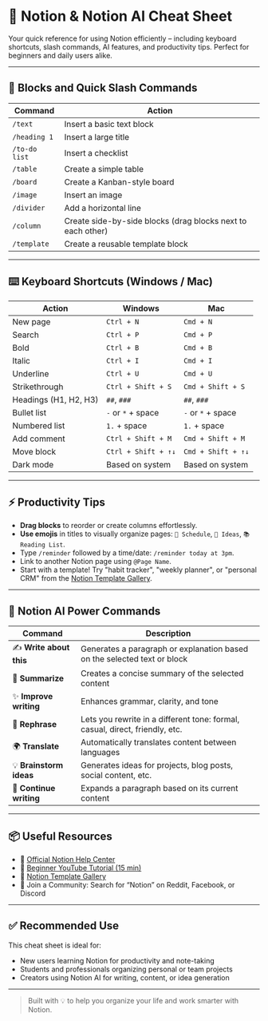 # 📘 Notion & Notion AI Cheat Sheet

Your quick reference for using Notion efficiently – including keyboard shortcuts, slash commands, AI features, and productivity tips. Perfect for beginners and daily users alike.

---

## 🔹 Blocks and Quick Slash Commands

| Command | Action |
|---------|--------|
| `/text` | Insert a basic text block |
| `/heading 1` | Insert a large title |
| `/to-do list` | Insert a checklist |
| `/table` | Create a simple table |
| `/board` | Create a Kanban-style board |
| `/image` | Insert an image |
| `/divider` | Add a horizontal line |
| `/column` | Create side-by-side blocks (drag blocks next to each other) |
| `/template` | Create a reusable template block |

---

## ⌨️ Keyboard Shortcuts (Windows / Mac)

| Action | Windows | Mac |
|--------|---------|-----|
| New page | `Ctrl + N` | `Cmd + N` |
| Search | `Ctrl + P` | `Cmd + P` |
| Bold | `Ctrl + B` | `Cmd + B` |
| Italic | `Ctrl + I` | `Cmd + I` |
| Underline | `Ctrl + U` | `Cmd + U` |
| Strikethrough | `Ctrl + Shift + S` | `Cmd + Shift + S` |
| Headings (H1, H2, H3) | `##`, `###` | `##`, `###` |
| Bullet list | `-` or `*` + space | `-` or `*` + space |
| Numbered list | `1.` + space | `1.` + space |
| Add comment | `Ctrl + Shift + M` | `Cmd + Shift + M` |
| Move block | `Ctrl + Shift + ↑↓` | `Cmd + Shift + ↑↓` |
| Dark mode | Based on system | Based on system |

---

## ⚡ Productivity Tips

- **Drag blocks** to reorder or create columns effortlessly.
- **Use emojis** in titles to visually organize pages: `📅 Schedule`, `🧠 Ideas`, `📚 Reading List`.
- Type `/reminder` followed by a time/date: `/reminder today at 3pm`.
- Link to another Notion page using `@Page Name`.
- Start with a template! Try "habit tracker", "weekly planner", or "personal CRM" from the [Notion Template Gallery](https://www.notion.so/templates).

---

## 🤖 Notion AI Power Commands

| Command | Description |
|---------|-------------|
| ✍️ **Write about this** | Generates a paragraph or explanation based on the selected text or block |
| 🧹 **Summarize** | Creates a concise summary of the selected content |
| ✨ **Improve writing** | Enhances grammar, clarity, and tone |
| 🧠 **Rephrase** | Lets you rewrite in a different tone: formal, casual, direct, friendly, etc. |
| 🌍 **Translate** | Automatically translates content between languages |
| 💡 **Brainstorm ideas** | Generates ideas for projects, blog posts, social content, etc. |
| 🔄 **Continue writing** | Expands a paragraph based on its current content |

---

## 📦 Useful Resources

- 📘 [Official Notion Help Center](https://www.notion.so/help)
- 🎥 [Beginner YouTube Tutorial (15 min)](https://www.youtube.com/watch?v=9Xv3K64cVfw)
- 📂 [Notion Template Gallery](https://www.notion.so/templates)
- 🤝 Join a Community: Search for “Notion” on Reddit, Facebook, or Discord

---

## ✅ Recommended Use

This cheat sheet is ideal for:

- New users learning Notion for productivity and note-taking
- Students and professionals organizing personal or team projects
- Creators using Notion AI for writing, content, or idea generation

---

> Built with 💡 to help you organize your life and work smarter with Notion.
